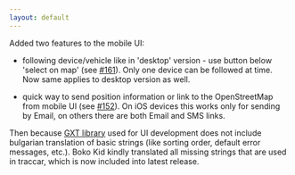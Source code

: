```yaml
---
layout: default
---
```


Added two features to the mobile UI:

* following device/vehicle like in 'desktop' version - use button below 'select on map' (see [#161](https://github.com/vitalidze/traccar-web/issues/161)). Only one device can be followed at time. Now same applies to desktop version as well.

* quick way to send position information or link to the OpenStreetMap from mobile UI (see [#152](https://github.com/vitalidze/traccar-web/issues/152)). On iOS devices this works only for sending by Email, on others there are both Email and SMS links.

Then because [GXT library](http://www.sencha.com/products/gxt/) used for UI development does not include bulgarian translation of basic strings (like sorting order, default error messages, etc.). Boko Kid kindly translated all missing strings that are used in traccar, which is now included into latest release.